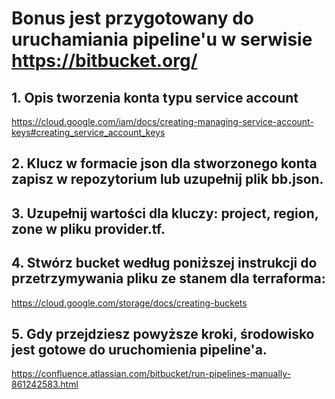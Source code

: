 # Bonus jest przygotowany do uruchamiania pipeline'u w serwisie https://bitbucket.org/

## 1. Opis tworzenia konta typu service account

https://cloud.google.com/iam/docs/creating-managing-service-account-keys#creating_service_account_keys

## 2. Klucz w formacie json dla stworzonego konta zapisz w repozytorium lub uzupełnij plik bb.json.

## 3. Uzupełnij wartości dla kluczy: project, region, zone w pliku provider.tf.

## 4.  Stwórz bucket według poniższej instrukcji do przetrzymywania pliku ze stanem dla terraforma:

https://cloud.google.com/storage/docs/creating-buckets

## 5. Gdy przejdziesz powyższe kroki, środowisko jest gotowe do uruchomienia pipeline'a.

https://confluence.atlassian.com/bitbucket/run-pipelines-manually-861242583.html
